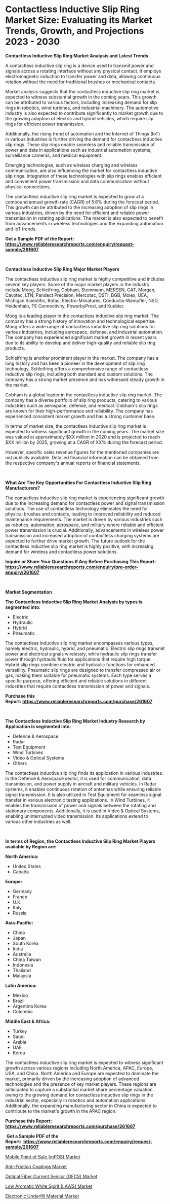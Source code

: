 <p><h1>Contactless Inductive Slip Ring Market Size: Evaluating its Market Trends, Growth, and Projections 2023 - 2030</h1></p><p><strong>Contactless Inductive Slip Ring Market Analysis and Latest Trends</strong></p>
<p><p>A contactless inductive slip ring is a device used to transmit power and signals across a rotating interface without any physical contact. It employs electromagnetic induction to transfer power and data, allowing continuous rotation without the need for traditional brushes or mechanical contacts.</p><p>Market analysis suggests that the contactless inductive slip ring market is expected to witness substantial growth in the coming years. This growth can be attributed to various factors, including increasing demand for slip rings in robotics, wind turbines, and industrial machinery. The automotive industry is also expected to contribute significantly to market growth due to the growing adoption of electric and hybrid vehicles, which require slip rings for efficient power transmission.</p><p>Additionally, the rising trend of automation and the Internet of Things (IoT) in various industries is further driving the demand for contactless inductive slip rings. These slip rings enable seamless and reliable transmission of power and data in applications such as industrial automation systems, surveillance cameras, and medical equipment.</p><p>Emerging technologies, such as wireless charging and wireless communication, are also influencing the market for contactless inductive slip rings. Integration of these technologies with slip rings enables efficient and convenient power transmission and data communication without physical connections.</p><p>The contactless inductive slip ring market is expected to grow at a compound annual growth rate (CAGR) of 5.6% during the forecast period. This growth can be attributed to the increasing adoption of slip rings in various industries, driven by the need for efficient and reliable power transmission in rotating applications. The market is also expected to benefit from advancements in wireless technologies and the expanding automation and IoT trends.</p></p>
<p><strong>Get a Sample PDF of the Report:&nbsp; <a href="https://www.reliableresearchreports.com/enquiry/request-sample/261607">https://www.reliableresearchreports.com/enquiry/request-sample/261607</a></strong></p>
<p>&nbsp;</p>
<p><strong>Contactless Inductive Slip Ring Major Market Players</strong></p>
<p><p>The contactless inductive slip ring market is highly competitive and includes several key players. Some of the major market players in the industry include Moog, Schleifring, Cobham, Stemmann, MERSEN, GAT, Morgan, Cavotec, LTN, Pandect Precision, Mercotac, DSTI, BGB, Molex, UEA, Michigan Scientific, Rotac, Electro-Miniatures, Conductix-Wampfler, NSD, Heidenhain, TE Connectivity, PowerbyProxi, and Kuebler.</p><p>Moog is a leading player in the contactless inductive slip ring market. The company has a strong history of innovation and technological expertise. Moog offers a wide range of contactless inductive slip ring solutions for various industries, including aerospace, defense, and industrial automation. The company has experienced significant market growth in recent years due to its ability to develop and deliver high-quality and reliable slip ring products.</p><p>Schleifring is another prominent player in the market. The company has a long history and has been a pioneer in the development of slip ring technology. Schleifring offers a comprehensive range of contactless inductive slip rings, including both standard and custom solutions. The company has a strong market presence and has witnessed steady growth in the market.</p><p>Cobham is a global leader in the contactless inductive slip ring market. The company has a diverse portfolio of slip ring products, catering to various industries such as aerospace, defense, and medical. Cobham's slip rings are known for their high-performance and reliability. The company has experienced consistent market growth and has a strong customer base.</p><p>In terms of market size, the contactless inductive slip ring market is expected to witness significant growth in the coming years. The market size was valued at approximately $XX million in 2020 and is projected to reach $XX million by 2025, growing at a CAGR of XX% during the forecast period.</p><p>However, specific sales revenue figures for the mentioned companies are not publicly available. Detailed financial information can be obtained from the respective company's annual reports or financial statements.</p></p>
<p>&nbsp;</p>
<p><strong>What Are The Key Opportunities For Contactless Inductive Slip Ring Manufacturers?</strong></p>
<p><p>The contactless inductive slip ring market is experiencing significant growth due to the increasing demand for contactless power and signal transmission solutions. The use of contactless technology eliminates the need for physical brushes and contacts, leading to improved reliability and reduced maintenance requirements. The market is driven by various industries such as robotics, automation, aerospace, and military where reliable and efficient power transmission is crucial. Additionally, advancements in wireless power transmission and increased adoption of contactless charging systems are expected to further drive market growth. The future outlook for the contactless inductive slip ring market is highly positive, with increasing demand for wireless and contactless power solutions.</p></p>
<p><strong>Inquire or Share Your Questions If Any Before Purchasing This Report: <a href="https://www.reliableresearchreports.com/enquiry/pre-order-enquiry/261607">https://www.reliableresearchreports.com/enquiry/pre-order-enquiry/261607</a></strong></p>
<p>&nbsp;</p>
<p><strong>Market Segmentation</strong></p>
<p><strong>The Contactless Inductive Slip Ring Market Analysis by types is segmented into:</strong></p>
<p><ul><li>Electric</li><li>Hydraulic</li><li>Hybrid</li><li>Pneumatic</li></ul></p>
<p><p>The contactless inductive slip ring market encompasses various types, namely electric, hydraulic, hybrid, and pneumatic. Electric slip rings transmit power and electrical signals wirelessly, while hydraulic slip rings transfer power through hydraulic fluid for applications that require high torque. Hybrid slip rings combine electric and hydraulic functions for enhanced versatility. Pneumatic slip rings are designed to transfer compressed air or gas, making them suitable for pneumatic systems. Each type serves a specific purpose, offering efficient and reliable solutions in different industries that require contactless transmission of power and signals.</p></p>
<p><strong>Purchase this Report:&nbsp;<a href="https://www.reliableresearchreports.com/purchase/261607">https://www.reliableresearchreports.com/purchase/261607</a></strong></p>
<p>&nbsp;</p>
<p><strong>The Contactless Inductive Slip Ring Market Industry Research by Application is segmented into:</strong></p>
<p><ul><li>Defence & Aerospace</li><li>Radar</li><li>Test Equipment</li><li>Wind Turbines</li><li>Video & Optical Systems</li><li>Others</li></ul></p>
<p><p>The contactless inductive slip ring finds its application in various industries. In the Defence & Aerospace sector, it is used for communication, data transmission, and power supply in aircraft and military vehicles. In Radar systems, it enables continuous rotation of antennas while ensuring reliable signal transmission. It is also utilized in Test Equipment for seamless signal transfer in various electronic testing applications. In Wind Turbines, it enables the transmission of power and signals between the rotating and stationary components. Additionally, it is used in Video & Optical Systems, enabling uninterrupted video transmission. Its applications extend to various other industries as well.</p></p>
<p>&nbsp;</p>
<p><strong>In terms of Region, the Contactless Inductive Slip Ring Market Players available by Region are:</strong></p>
<p>
    <p> <strong> North America: </strong>
        <ul>
            <li>United States</li>
            <li>Canada</li>
        </ul>
        </p> 
    <p> <strong> Europe: </strong>
        <ul>
            <li>Germany</li>
            <li>France</li>
            <li>U.K.</li>
            <li>Italy</li>
            <li>Russia</li>
        </ul>
        </p> 
    <p> <strong> Asia-Pacific: </strong>
        <ul>
            <li>China</li>
            <li>Japan</li>
            <li>South Korea</li>
            <li>India</li>
            <li>Australia</li>
            <li>China Taiwan</li>
            <li>Indonesia</li>
            <li>Thailand</li>
            <li>Malaysia</li>
        </ul>
        </p> 
    <p> <strong> Latin America: </strong>
        <ul>
            <li>Mexico</li>
            <li>Brazil</li>
            <li>Argentina Korea</li>
            <li>Colombia</li>
        </ul>
        </p> 
    <p> <strong> Middle East & Africa: </strong>
        <ul>
            <li>Turkey</li>
            <li>Saudi</li>
            <li>Arabia</li>
            <li>UAE</li>
            <li>Korea</li>
        </ul>
    </p>
    </p>
<p><p>The contactless inductive slip ring market is expected to witness significant growth across various regions including North America, APAC, Europe, USA, and China. North America and Europe are expected to dominate the market, primarily driven by the increasing adoption of advanced technologies and the presence of key market players. These regions are anticipated to capture a substantial market share percentage valuation owing to the growing demand for contactless inductive slip rings in the industrial sector, especially in robotics and automation applications. Additionally, the expanding manufacturing sector in China is expected to contribute to the market's growth in the APAC region.</p></p>
<p><strong>Purchase this Report: <a href="https://www.reliableresearchreports.com/purchase/261607">https://www.reliableresearchreports.com/purchase/261607</a></strong></p>
<p>&nbsp;<strong>Get a Sample PDF of the Report:&nbsp;&nbsp;<a href="https://www.reliableresearchreports.com/enquiry/request-sample/261607">https://www.reliableresearchreports.com/enquiry/request-sample/261607</a></strong></p>
<p><strong></strong></p>
<p><p><a href="https://www.linkedin.com/pulse/mobile-point-sale-mpos-market-size-growth-forecast-from-2023-ppexe/">Mobile Point of Sale (mPOS) Market</a></p><p><a href="https://medium.com/@adealoshi97/anti-friction-coatings-market-size-cagr-trends-2024-2030-cf799addaf4c">Anti-Friction Coatings Market</a></p><p><a href="https://www.linkedin.com/pulse/optical-fiber-current-sensor-ofcs-market-insights-players-5hghe/">Optical Fiber Current Sensor (OFCS) Market</a></p><p><a href="https://medium.com/@albanamusaj1924/low-aromatic-white-spirit-laws-market-size-market-outlook-and-market-forecast-2023-to-2030-f335da0e74a6">Low Aromatic White Spirit (LAWS) Market</a></p><p><a href="https://www.linkedin.com/pulse/electronic-underfill-material-market-insights-players-fxmie/">Electronic Underfill Material Market</a></p></p>